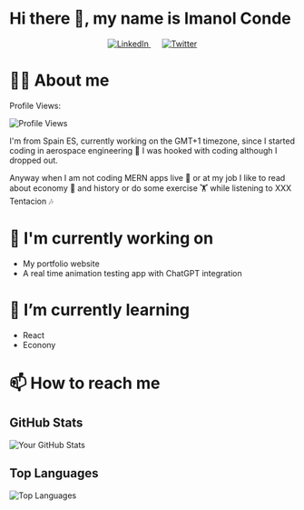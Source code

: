 # Hi there 👋, my name is Imanol Conde

<div align="center">
  <a href="https://linkedin.com/in/imanolcondegonzalez" target="_blank" style="margin: 10px;">
    <img src="https://img.shields.io/badge/LinkedIn-0A66C2?style=for-the-badge&logo=linkedin&logoColor=white" alt="LinkedIn"/>
  </a>
  <a href="https://twitter.com/ima1256" target="_blank" style="margin: 10px;">
    <img src="https://img.shields.io/badge/Twitter-1DA1F2?style=for-the-badge&logo=twitter&logoColor=white" alt="Twitter"/>
  </a>
</div>

# 🙋‍♂️ About me

Profile Views:

![Profile Views](https://visitor-badge.laobi.icu/badge?page_id=yourusername.yourusername)

I'm from Spain ES, currently working on the GMT+1 timezone, since I started coding in aerospace engineering 🚀 I was hooked with coding although I dropped out. 

Anyway when I am not coding MERN apps live 🔴 or at my job I like to read about economy 🏦 and history or do some exercise 🏋️ while listening to XXX Tentacion 🎶

# 🔭 I'm currently working on

- My portfolio website
- A real time animation testing app with ChatGPT integration

# 🌱 I’m currently learning

- React
- Econony 

# 📫 How to reach me

## GitHub Stats

![Your GitHub Stats](https://github-readme-stats.vercel.app/api?username=ima1256&show_icons=true&theme=radical)

## Top Languages

![Top Languages](https://github-readme-stats.vercel.app/api/top-langs/?username=ima1256&layout=compact&theme=radical)

<!--
## Connect with me:

[<img align="left" alt="linkedin | LinkedIn" width="22px" src="https://cdn.jsdelivr.net/npm/simple-icons@v3/icons/linkedin.svg" />][linkedin]
[<img align="left" alt="twitter | Twitter" width="22px" src="https://cdn.jsdelivr.net/npm/simple-icons@v3/icons/twitter.svg" />][twitter]

[linkedin]: https://www.linkedin.com/in/imanolcondegonzalez/
[twitter]: https://x.com/conde_imanol
-->
